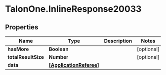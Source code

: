 # TalonOne.InlineResponse20033

## Properties

Name | Type | Description | Notes
------------ | ------------- | ------------- | -------------
**hasMore** | **Boolean** |  | [optional] 
**totalResultSize** | **Number** |  | [optional] 
**data** | [**[ApplicationReferee]**](ApplicationReferee.md) |  | 


